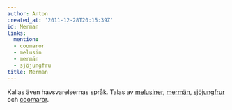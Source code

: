 ```yaml
---
author: Anton
created_at: '2011-12-28T20:15:39Z'
id: Merman
links:
  mention:
  - coomaror
  - melusin
  - mermän
  - sjöjungfru
title: Merman
---
```


Kallas även havsvarelsernas språk. Talas av [melusiner], [mermän], [sjöjungfrur] och [coomaror].

  [melusiner]: melusin
  [mermän]: mermän
  [sjöjungfrur]: sjöjungfru
  [coomaror]: coomaror
